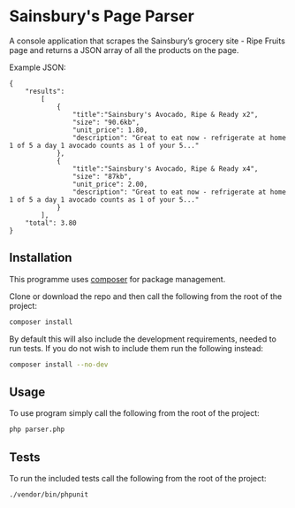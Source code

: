 # Sainsbury's Page Parser

A console application that scrapes the Sainsbury’s grocery site - Ripe Fruits page and returns a JSON array of all the products on the page.

Example JSON:

    {
        "results":
            [
                {
                    "title":"Sainsbury's Avocado, Ripe & Ready x2",
                    "size": "90.6kb",
                    "unit_price": 1.80,
                    "description": "Great to eat now - refrigerate at home 1 of 5 a day 1 avocado counts as 1 of your 5..."
                }, 
                {
                    "title":"Sainsbury's Avocado, Ripe & Ready x4",
                    "size": "87kb",
                    "unit_price": 2.00,
                    "description": "Great to eat now - refrigerate at home 1 of 5 a day 1 avocado counts as 1 of your 5..."
                } 
            ],
        "total": 3.80
    }
    
## Installation

This programme uses [composer](https://getcomposer.org) for package management. 

Clone or download the repo and then call the following from the root of the project:

```bash
composer install
```

By default this will also include the development requirements, needed to run tests. 
If you do not wish to include them run the following instead:

```bash
composer install --no-dev
```
    
## Usage

To use program simply call the following from the root of the project:

```bash
php parser.php
```
    
## Tests

To run the included tests call the following from the root of the project:

```bash
./vendor/bin/phpunit
```